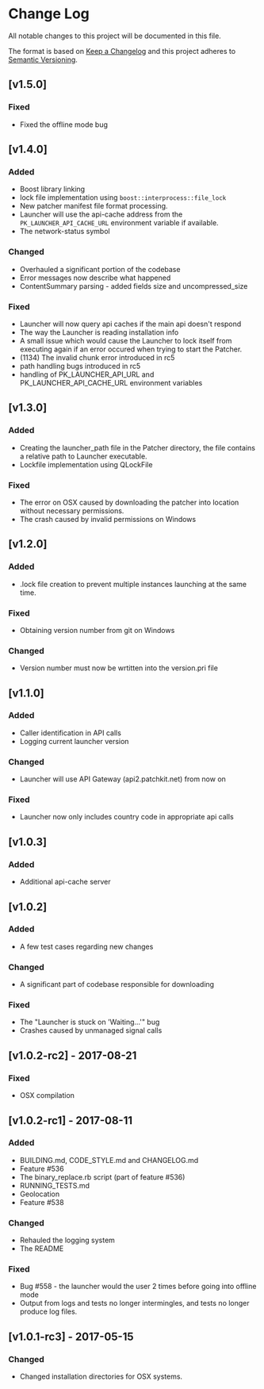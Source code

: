 # Change Log
All notable changes to this project will be documented in this file.

The format is based on [Keep a Changelog](http://keepachangelog.com/)
and this project adheres to [Semantic Versioning](http://semver.org/).

## [v1.5.0]
### Fixed
- Fixed the offline mode bug

## [v1.4.0]
### Added
- Boost library linking
- lock file implementation using `boost::interprocess::file_lock`
- New patcher manifest file format processing.
- Launcher will use the api-cache address from the `PK_LAUNCHER_API_CACHE_URL` environment variable if available.
- The network-status symbol

### Changed
- Overhauled a significant portion of the codebase
- Error messages now describe what happened
- ContentSummary parsing - added fields size and uncompressed_size

### Fixed
- Launcher will now query api caches if the main api doesn't respond
- The way the Launcher is reading installation info
- A small issue which would cause the Launcher to lock itself from executing again if an error occured when trying to start the Patcher.
- (1134) The invalid chunk error introduced in rc5
- path handling bugs introduced in rc5
- handling of PK_LAUNCHER_API_URL and PK_LAUNCHER_API_CACHE_URL environment variables

## [v1.3.0]
### Added
- Creating the launcher_path file in the Patcher directory, the file contains a relative path to Launcher executable.
- Lockfile implementation using QLockFile

### Fixed
- The error on OSX caused by downloading the patcher into location without necessary permissions.
- The crash caused by invalid permissions on Windows

## [v1.2.0]
### Added
- .lock file creation to prevent multiple instances launching at the same time.

### Fixed
- Obtaining version number from git on Windows

### Changed
- Version number must now be wrtitten into the version.pri file

## [v1.1.0]
### Added
- Caller identification in API calls
- Logging current launcher version

### Changed
- Launcher will use API Gateway (api2.patchkit.net) from now on

### Fixed
- Launcher now only includes country code in appropriate api calls

## [v1.0.3]
### Added
- Additional api-cache server

## [v1.0.2]
### Added
- A few test cases regarding new changes

### Changed
- A significant part of codebase responsible for downloading

### Fixed
- The "Launcher is stuck on 'Waiting...'" bug
- Crashes caused by unmanaged signal calls

## [v1.0.2-rc2] - 2017-08-21
### Fixed
* OSX compilation

## [v1.0.2-rc1] - 2017-08-11
### Added
* BUILDING.md, CODE_STYLE.md and CHANGELOG.md
* Feature #536
* The binary_replace.rb script (part of feature #536)
* RUNNING_TESTS.md
* Geolocation
* Feature #538

### Changed
* Rehauled the logging system
* The README

### Fixed
* Bug #558 - the launcher would the user 2 times before going into offline mode
* Output from logs and tests no longer intermingles, and tests no longer produce log files.

## [v1.0.1-rc3] - 2017-05-15
### Changed
- Changed installation directories for OSX systems.
